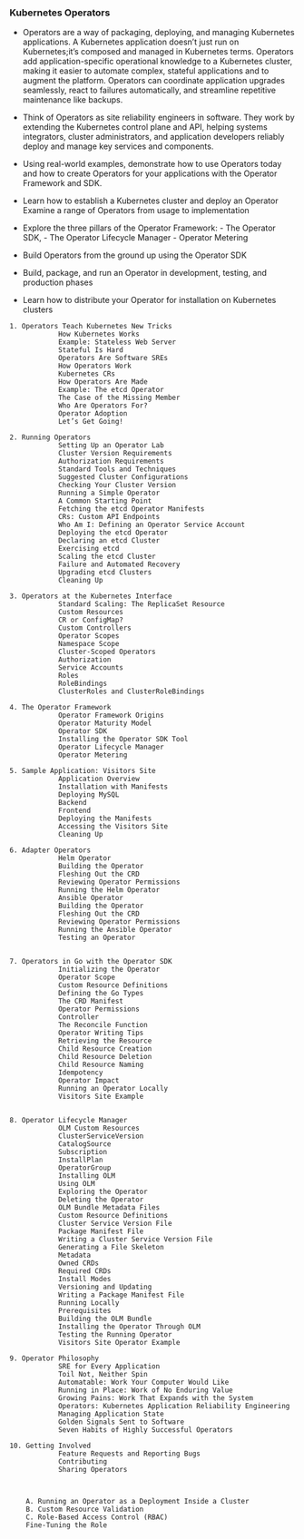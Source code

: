 

### Kubernetes Operators

- Operators are a way of packaging, deploying, and managing Kubernetes applications. 
  A Kubernetes application doesn’t just run on Kubernetes;it’s composed and managed in Kubernetes terms.
  Operators add application-specific operational knowledge to a Kubernetes cluster, 
  making it easier to automate complex, stateful applications and to augment the platform. 
  Operators can coordinate application upgrades seamlessly, react to failures automatically, and 
  streamline repetitive maintenance like backups.

- Think of Operators as site reliability engineers in software. 
  They work by extending the Kubernetes control plane and API, 
  helping systems integrators, cluster administrators, and application developers 
  reliably deploy and manage key services and components. 

- Using real-world examples, demonstrate how to use Operators today and 
  how to create Operators for your applications with the Operator Framework and SDK.

- Learn how to establish a Kubernetes cluster and deploy an Operator
  Examine a range of Operators from usage to implementation

- Explore the three pillars of the Operator Framework: 
                - The Operator SDK, 
                - The Operator Lifecycle Manager
                - Operator Metering

- Build Operators from the ground up using the Operator SDK

- Build, package, and run an Operator in development, testing, and production phases

- Learn how to distribute your Operator for installation on Kubernetes clusters


```
1. Operators Teach Kubernetes New Tricks
            How Kubernetes Works
            Example: Stateless Web Server
            Stateful Is Hard
            Operators Are Software SREs
            How Operators Work
            Kubernetes CRs
            How Operators Are Made
            Example: The etcd Operator
            The Case of the Missing Member
            Who Are Operators For?
            Operator Adoption
            Let’s Get Going!

2. Running Operators
            Setting Up an Operator Lab
            Cluster Version Requirements
            Authorization Requirements
            Standard Tools and Techniques
            Suggested Cluster Configurations
            Checking Your Cluster Version
            Running a Simple Operator
            A Common Starting Point
            Fetching the etcd Operator Manifests
            CRs: Custom API Endpoints
            Who Am I: Defining an Operator Service Account
            Deploying the etcd Operator
            Declaring an etcd Cluster
            Exercising etcd
            Scaling the etcd Cluster
            Failure and Automated Recovery
            Upgrading etcd Clusters
            Cleaning Up

3. Operators at the Kubernetes Interface
            Standard Scaling: The ReplicaSet Resource
            Custom Resources
            CR or ConfigMap?
            Custom Controllers
            Operator Scopes
            Namespace Scope
            Cluster-Scoped Operators
            Authorization
            Service Accounts
            Roles
            RoleBindings
            ClusterRoles and ClusterRoleBindings

4. The Operator Framework
            Operator Framework Origins
            Operator Maturity Model
            Operator SDK
            Installing the Operator SDK Tool
            Operator Lifecycle Manager
            Operator Metering

5. Sample Application: Visitors Site
            Application Overview
            Installation with Manifests
            Deploying MySQL
            Backend
            Frontend
            Deploying the Manifests
            Accessing the Visitors Site
            Cleaning Up

6. Adapter Operators
            Helm Operator
            Building the Operator
            Fleshing Out the CRD
            Reviewing Operator Permissions
            Running the Helm Operator
            Ansible Operator
            Building the Operator
            Fleshing Out the CRD
            Reviewing Operator Permissions
            Running the Ansible Operator
            Testing an Operator


7. Operators in Go with the Operator SDK
            Initializing the Operator
            Operator Scope
            Custom Resource Definitions
            Defining the Go Types
            The CRD Manifest
            Operator Permissions
            Controller
            The Reconcile Function
            Operator Writing Tips
            Retrieving the Resource
            Child Resource Creation
            Child Resource Deletion
            Child Resource Naming
            Idempotency
            Operator Impact
            Running an Operator Locally
            Visitors Site Example


8. Operator Lifecycle Manager
            OLM Custom Resources
            ClusterServiceVersion
            CatalogSource
            Subscription
            InstallPlan
            OperatorGroup
            Installing OLM
            Using OLM
            Exploring the Operator
            Deleting the Operator
            OLM Bundle Metadata Files
            Custom Resource Definitions
            Cluster Service Version File
            Package Manifest File
            Writing a Cluster Service Version File
            Generating a File Skeleton
            Metadata
            Owned CRDs
            Required CRDs
            Install Modes
            Versioning and Updating
            Writing a Package Manifest File
            Running Locally
            Prerequisites
            Building the OLM Bundle
            Installing the Operator Through OLM
            Testing the Running Operator
            Visitors Site Operator Example

9. Operator Philosophy
            SRE for Every Application
            Toil Not, Neither Spin
            Automatable: Work Your Computer Would Like
            Running in Place: Work of No Enduring Value
            Growing Pains: Work That Expands with the System
            Operators: Kubernetes Application Reliability Engineering
            Managing Application State
            Golden Signals Sent to Software
            Seven Habits of Highly Successful Operators

10. Getting Involved
            Feature Requests and Reporting Bugs
            Contributing
            Sharing Operators



    A. Running an Operator as a Deployment Inside a Cluster
    B. Custom Resource Validation
    C. Role-Based Access Control (RBAC)
    Fine-Tuning the Role

```